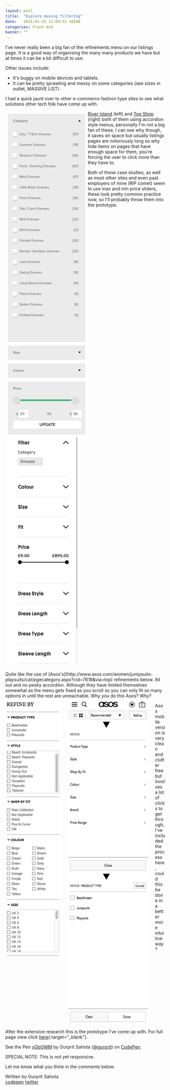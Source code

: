 ```yaml
---
layout: post
title:  "Explore moving filtering"
date:   2016-05-25 11:09:53 +0100
categories: Front-end
banner: ""
---
```

I've never really been a big fan of the refinements menu on our listings page. It is a good way of organising the many many products we have but at times it can be a bit difficult to use.

Other issues include:

* It's buggy on mobile devices and tablets.
* It can be pretty sprawling and messy on some categories (see sizes in outlet, MASSIVE LIST).

I had a quick jaunt over to other e-commerce fashion type sites to see what solutions other tech folk have come up with.

<img src="/post-img/riverisland-refinements.png" style="float: left;">

<img src="/post-img/topshop-refinements.png" style="float: left; padding: 0 20px 0 0;">

[River Island](http://www.riverisland.com/women/dresses/_/N-7zk?icid=mu/women/dresses) (left) and [Top Shop](http://www.topshop.com/en/tsuk/category/clothing-427/dresses-442/N-85cZdgl?Nf=nowPrice%7CBTWN%2B65.0%2B145.0&No=0&Nrpp=20&siteId=%2F12556) (right) both of them using accordion style menus, personally I'm not a big fan of these, I can see why though, it saves on space but usually listings pages are notoriously long so why hide items on pages that have enough space for them, you're forcing the user to click more than they have to.

Both of these case studies, as well as most other sites and even past employers of mine (RIP comet) seem to use max and min price sliders, these look pretty common practice now, so I'll probably throw them into the prototype.

<div style="clear:both;"></div>
<br>
Quite like the use of [Asos's](http://www.asos.com/women/jumpsuits-playsuits/cat/pgecategory.aspx?cid=7618&via=top) refinements below. All out and no pesky accordion. Although they have limited themselves somewhat as the menu gets fixed as you scroll so you can only fit so many options in until the rest are unreachable. Why you do this Asos? Why?

<img src="/post-img/asos-refinements.png" style="float: left;">

<img src="/post-img/asos-mobile-refinements.png" style="float: left;  left; padding: 0 20px;">

Asos mobile version is very clean and clutter free but involves a lot of clicks to get through, I've included the process here, could this be done in a better more intuitive way?

<div style="clear:both;"></div>

After the extensive research this is the prototype I've come up with. For full page view click [here](http://codepen.io/gurprit/full/vGbOWM/){:target="_blank"}.

<p data-height="300" data-theme-id="19927" data-slug-hash="vGbOWM" data-default-tab="result" data-user="gurprit" data-embed-version="2" class="codepen">See the Pen <a href="http://codepen.io/gurprit/pen/vGbOWM/">vGbOWM</a> by Gurprit Sahota (<a href="http://codepen.io/gurprit">@gurprit</a>) on <a href="http://codepen.io">CodePen</a>.</p>
<script async src="//assets.codepen.io/assets/embed/ei.js"></script>

SPECIAL NOTE: This is not yet responsive.

Let me know what you think in the comments below.

Written by Gurprit Sahota<br>[codepen](http://codepen.io/gurprit/) [twitter](https://twitter.com/gups)

